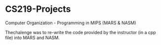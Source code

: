 # CS219-Projects
Computer Organization - Programming in MIPS (MARS &amp; NASM)

Thechalenge was to re-write the code provided by the instructor (in a cpp file) into MARS and NASM. 
